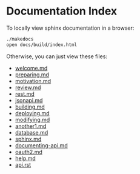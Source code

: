 # Documentation Index

To locally view sphinx documentation in a browser:
```bash
./makedocs
open docs/build/index.html
```

Otherwise, you can just view these files:


- [welcome.md](docs/welcome.md)
- [preparing.md](docs/preparing.md)
- [motivation.md](docs/motivation.md)
- [review.md](docs/review.md)
- [rest.md](docs/rest.md)
- [jsonapi.md](docs/jsonapi.md)
- [building.md](docs/building.md)
- [deploying.md](docs/deploying.md)
- [modifying.md](docs/modifying.md)
- [another1.md](docs/another1.md)
- [database.md](docs/database.md)
- [sphinx.md](docs/sphinx.md)
- [documenting-api.md](docs/documenting-api.md)
- [oauth2.md](docs/oauth2.md)
- [help.md](docs/help.md)
- [api.rst](docs/api.rst)
